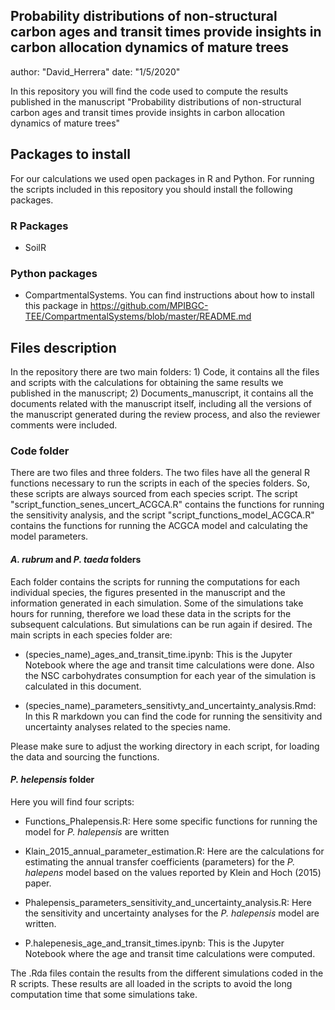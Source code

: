 
## Probability distributions of non-structural carbon ages and transit times provide insights in carbon allocation dynamics of mature trees

author: "David_Herrera"
date: "1/5/2020"



In this repository you will find the code used to compute the results published in the manuscript "Probability distributions of non-structural carbon ages and transit times provide insights in carbon allocation dynamics of mature trees"


## Packages to install

For our calculations we used open packages in R and Python. For running the scripts included in this repository you should install the following packages. 

### R Packages 

* SoilR

### Python packages 

* CompartmentalSystems. You can find instructions about how to install this package in https://github.com/MPIBGC-TEE/CompartmentalSystems/blob/master/README.md

## Files description 

In the repository there are two main folders: 1) Code, it contains all the files and scripts with the calculations for obtaining the same results we published in the manuscript; 2) Documents_manuscript, it contains all the documents related with the manuscript itself, including all the versions of the manuscript generated during the review process, and also the reviewer comments were included. 

### Code folder

There are two files and three folders. The two files have all the general R functions necessary to run the scripts in each of the species folders. So, these scripts are always sourced from each species script. The script "script_function_senes_uncert_ACGCA.R" contains the functions for running the sensitivity analysis, and the script "script_functions_model_ACGCA.R" contains the functions for running the ACGCA model and calculating the model parameters. 

#### *A. rubrum* and *P. taeda* folders 

Each folder contains the scripts for running the computations for each individual species, the figures presented in the manuscript and the information generated in each simulation. Some of the simulations take hours for running, therefore we load these data in the scripts for the subsequent calculations. But simulations can be run again if desired. The main scripts in each species folder are: 

* (species_name)_ages_and_transit_time.ipynb: This is the Jupyter Notebook where the age and transit time calculations were done. Also the NSC carbohydrates consumption for each year of the simulation is calculated in this document.

* (species_name)_parameters_sensitivty_and_uncertainty_analysis.Rmd: In this R markdown you can find the code for running the sensitivity and uncertainty analyses related to the species name.

Please make sure to adjust the working directory in each script, for loading the data and sourcing the functions. 

#### *P. helepensis* folder 

Here you will find four scripts:

* Functions_Phalepensis.R: Here some specific functions for running the model for _P. halepensis_ are written 

* Klain_2015_annual_parameter_estimation.R: Here are the calculations for estimating the annual transfer coefficients (parameters) for the _P. halepens_ model based on the values reported by Klein and Hoch (2015) paper. 

* Phalepensis_parameters_sensitivity_and_uncertainty_analysis.R: Here the sensitivity and uncertainty analyses for the _P. halepensis_ model are written. 

* P.halepenesis_age_and_transit_times.ipynb: This is the Jupyter Notebook where the age and transit time calculations were computed. 

The .Rda files contain the results from the different simulations coded in the R scripts. These results are all loaded in the scripts to avoid the long computation time that some simulations take. 
